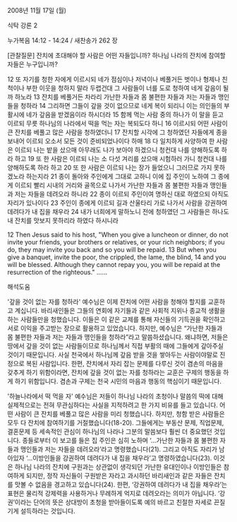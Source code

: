 2008년 11월 17일 (월)

식탁 강론 2



누가복음 14:12 - 14:24 / 새찬송가 262 장


[관찰질문]
잔치에 초대해야 할 사람은 어떤 자들입니까? 
하나님 나라의 잔치에 참여할 자들은 누구입니까? 

12 또 자기를 청한 자에게 이르시되 네가 점심이나 저녁이나 베풀거든 벗이나 형제나 친척이나 부한 이웃을 청하지 말라 두렵건대 그 사람들이 너를 도로 청하여 네게 갚음이 될까 하노라 
13 잔치를 베풀거든 차라리 가난한 자들과 몸 불편한 자들과 저는 자들과 맹인들을 청하라 
14 그리하면 그들이 갚을 것이 없으므로 네게 복이 되리니 이는 의인들의 부활시에 네가 갚음을 받겠음이라 하시더라 
15 함께 먹는 사람 중의 하나가 이 말을 듣고 이르되 무릇 하나님의 나라에서 떡을 먹는 자는 복되도다 하니 
16 이르시되 어떤 사람이 큰 잔치를 베풀고 많은 사람을 청하였더니 
17 잔치할 시각에 그 청하였던 자들에게 종을 보내어 이르되 오소서 모든 것이 준비되었나이다 하매 
18 다 일치하게 사양하여 한 사람은 이르되 나는 밭을 샀으매 아무래도 나가 보아야 하겠으니 청컨대 나를 양해하도록 하라 하고 
19 또 한 사람은 이르되 나는 소 다섯 겨리를 샀으매 시험하러 가니 청컨대 나를 양해하도록 하라 하고
20 또 한 사람은 이르되 나는 장가 들었으니 그러므로 가지 못하겠노라 하는지라 
21 종이 돌아와 주인에게 그대로 고하니 이에 집 주인이 노하여 그 종에게 이르되 빨리 시내의 거리와 골목으로 나가서 가난한 자들과 몸 불편한 자들과 맹인들과 저는 자들을 데려오라 하니라 
22 종이 이르되 주인이여 명하신 대로 하였으되 아직도 자리가 있나이다 
23 주인이 종에게 이르되 길과 산울타리 가로 나가서 사람을 강권하여 데려다가 내 집을 채우라 
24 내가 너희에게 말하노니 전에 청하였던 그 사람들은 하나도 내 잔치를 맛보지 못하리라 하였다 하시니라 

12 Then Jesus said to his host, "When you give a luncheon or dinner, do not invite your friends, your brothers or relatives, or your rich neighbors; if you do, they may invite you back and so you will be repaid. 
13 But when you give a banquet, invite the poor, the crippled, the lame, the blind, 
14 and you will be blessed. Although they cannot repay you, you will be repaid at the resurrection of the righteous." ......

해석도움





'갚을 것이 없는 자를 청하라'
 예수님은 이제 잔치에 어떤 사람을 청해야 할지를 교훈하고 계십니다. 바리새인들은 그들의 연회에 자기들과 같은 사회적 지위나 종교적 생활을 하는 사람들만을 청했습니다. 이들은 이 같은 교제를 통해 자신들의 기득권을 확인하고 서로 이익을 주고받는 장으로 활용하고 있었습니다. 하지만, 예수님은 “가난한 자들과 몸 불편한 자들과 저는 자들과 맹인들을 청하라”라고 말씀하셨습니다. 왜냐하면, 저들은 땅에서 갚을 것이 없는 사람들이므로 하나님께서 직접 부활의 때에 그들에게 갚아주실 것이기 때문입니다. 사실 천국에서 하나님께 갚음 받을 것을 쌓아두는 사람이야말로 진정으로 복된 사람입니다. 한편, 잔치에서 자리 잡는 문제를 다루신 것이 겸손의 마음을 갖추게 하기 위함이라면, 잔치에 갚을 것이 없는 자를 청하라는 교훈은 구제의 행동을 하게 하기 위함입니다. 겸손과 구제는 천국 시민의 마음과 행동의 핵심이기 때문입니다.      

'하늘나라에서 떡 먹을 자'
 예수님은 저들이 하나님 나라의 초청이나 말씀의 떡에 대해 실제적으로는 전혀 무관심하다는 사실을 지적하려고 한 가지 비유를 들고 있습니다. 어떤 사람이 큰 잔치를 베풀고 많은 사람을 미리 청했습니다. 하지만, 청함 받은 사람들은 모두 다 잔치에 참여하기를 거절했습니다(18-20). 그들에게는 부동산 문제, 직업문제, 결혼문제 등 세속적인 관심이 하나님의 나라나 그분의 말씀보다 훨씬 더 중요했던 것입니다. 종들로부터 이 보고를 들은 집 주인은 심히 노하며 ‘…가난한 자들과 몸 불편한 자들과 맹인들과 저는 자들을 데려오라’라고 명령했습니다(21). 그리고 아직도 자리가 남아있자 ‘…이방인들을 강권하여 데려다가 내 집을 채우라’고 명령하였습니다(23). 이것은 하나님 나라의 잔치에 구원과는 상관없이 생각되던 가난한 유대인이나 이방인들은 참여하게 되지만, 정작 자신들이 구원받은 자라고 과시하던 바리새인과 같은 자들은 잔치를 맛볼 수 없음을 경고하고 있습니다(24). 한편, ‘강권하여 데려다가 내 집을 채우라’는 표현은 물리적 강제력을 사용하거나 무례하게 억지로 데려오라는 의미가 아닙니다. ‘강권’이라는 단어의 뜻은 상대방이 초청을 받아들이도록 예의 바르고 친절한 자세로 끈질기게 설득하라는 것입니다.